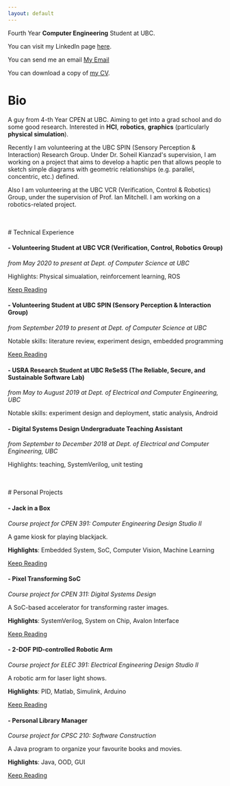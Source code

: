 ```yaml
---
layout: default
---
```


Fourth Year **Computer Engineering** Student at UBC.

You can visit my LinkedIn page <a href="https://ca.linkedin.com/in/guanxiongchen" target="_blank">here</a>.

You can send me an email <a href="chenguanxiong@alumni.ubc.ca">My Email</a>

You can download a copy of <a href="./cv_res/cv_v2.pdf" target="_blank">my CV</a>.

# Bio

A guy from 4-th Year CPEN at UBC. Aiming to get into a grad school and do some good research. Interested in **HCI**, **robotics**, **graphics** (particularly **physical simulation**).

Recently I am volunteering at the UBC SPIN (Sensory Perception & Interaction) Research Group. Under Dr. Soheil Kianzad's supervision, I am working on a project that aims to develop a haptic pen that allows people to sketch simple diagrams with geometric relationships (e.g. parallel, concentric, etc.) defined.

Also I am volunteering at the UBC VCR (Verification, Control & Robotics) Group, under the supervision of Prof. Ian Mitchell. I am working on a robotics-related project.

<br>
<br>
# Technical Experience

#### - Volunteering Student at UBC VCR (Verification, Control, Robotics Group)
_from May 2020 to present at Dept. of Computer Science at UBC_

Highlights: Physical simualation, reinforcement learning, ROS

 [Keep Reading](./tech-exp/vcr.md)

#### - Volunteering Student at UBC SPIN (Sensory Perception & Interaction Group)
_from September 2019 to present at Dept. of Computer Science at UBC_

Notable skills: literature review, experiment design, embedded programming

 [Keep Reading](./tech-exp/spin.md)

#### - USRA Research Student at UBC ReSeSS (The Reliable, Secure, and Sustainable Software Lab)
_from May to August 2019 at Dept. of Electrical and Computer Engineering, UBC_

Notable skills: experiment design and deployment, static analysis, Android

#### - Digital Systems Design Undergraduate Teaching Assistant
 _from September to December 2018 at Dept. of Electrical and Computer Engineering, UBC_

 Highlights: teaching, SystemVerilog, unit testing

<br>
<br>
# Personal Projects

#### - Jack in a Box
_Course project for CPEN 391: Computer Engineering Design Studio II_

A game kiosk for playing blackjack. 

**Highlights**: Embedded System, SoC, Computer Vision, Machine Learning

[Keep Reading](./pp/jack-in-a-box.md)

#### - Pixel Transforming SoC
_Course project for CPEN 311: Digital Systems Design_

A SoC-based accelerator for transforming raster images.

**Highlights**: SystemVerilog, System on Chip, Avalon Interface

[Keep Reading](./pp/pixel-xform-system.md)

#### - 2-DOF PID-controlled Robotic Arm
_Course project for ELEC 391: Electrical Engineering Design Studio II_

A robotic arm for laser light shows. 

**Highlights**: PID, Matlab, Simulink, Arduino

[Keep Reading](./pp/2-dof-arm.md)

#### - Personal Library Manager
_Course project for CPSC 210: Software Construction_

A Java program to organize your favourite books and movies.

**Highlights**: Java, OOD, GUI

[Keep Reading](./pp/the-great-library.md)


